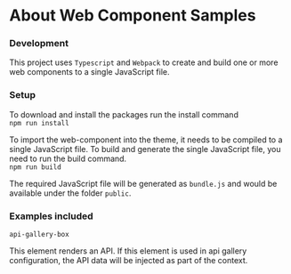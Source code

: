 # About Web Component Samples


### Development 
This project uses `Typescript` and `Webpack` to create and build one or more web components to a single JavaScript file.
 

### Setup

To download and install the packages run the install command <br>
`npm run install` 


To import the web-component into the theme, it needs to be compiled to a single JavaScript file. 
To build and generate the single JavaScript file, you need to run the build command. <br>
 `npm run build` 


The required JavaScript file will be generated as `bundle.js` and would be available under the folder `public`.

### Examples included

`api-gallery-box` 

This element renders an API. If this element is used in api gallery configuration,
the API data will be injected as part of the context.
